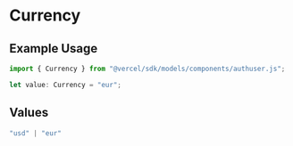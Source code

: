 # Currency

## Example Usage

```typescript
import { Currency } from "@vercel/sdk/models/components/authuser.js";

let value: Currency = "eur";
```

## Values

```typescript
"usd" | "eur"
```